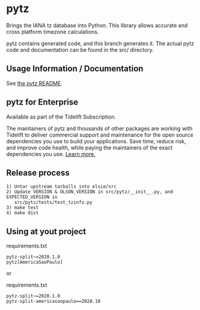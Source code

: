 # pytz

Brings the IANA tz database into Python. This library allows accurate and
cross platform timezone calculations.

pytz contains generated code, and this branch generates it. The actual
pytz code and documentation can be found in the src/ directory.

## Usage Information / Documentation

See [the pytz README](src/README.rst).

## pytz for Enterprise

Available as part of the Tidelift Subscription.

The maintainers of pytz and thousands of other packages are working with Tidelift to deliver commercial support and maintenance for the open source dependencies you use to build your applications. Save time, reduce risk, and improve code health, while paying the maintainers of the exact dependencies you use. [Learn more.](https://tidelift.com/subscription/pkg/pypi-pytz?utm_source=pypi-pytz&utm_medium=referral&utm_campaign=enterprise&utm_term=repo)


## Release process ##

    1) Untar upstream tarballs into elsie/src
    2) Update VERSION & OLSON_VERSION in src/pytz/__init__.py, and EXPECTED_VERSION in
       src/pytz/tests/test_tzinfo.py
    3) make test
    4) make dist


## Using at yout project

requirements.txt

    pytz-split~=2020.1.0
    pytz[AmericaSaoPaulo]
    
or

requirements.txt

    pytz-split~=2020.1.0
    pytz-split-americasaopaulo==2020.10

